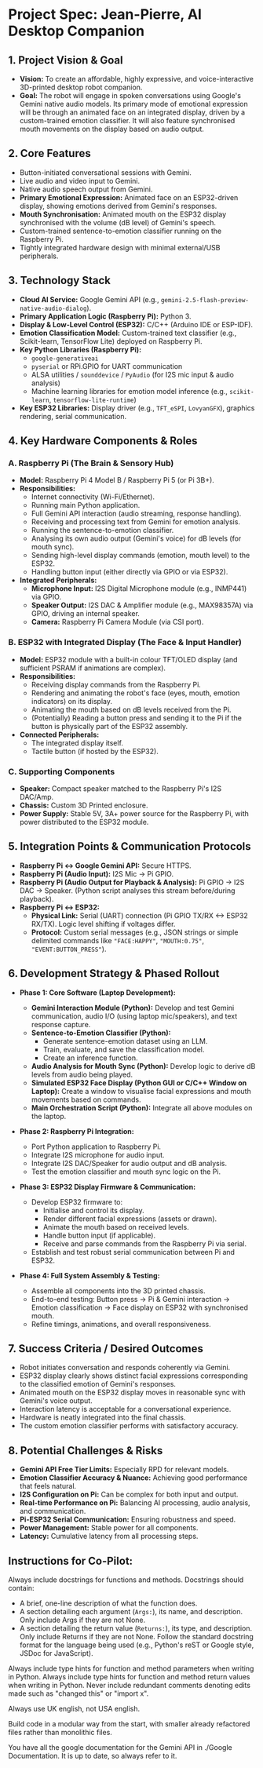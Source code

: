 # Project Spec: Jean-Pierre, AI Desktop Companion

## 1. Project Vision & Goal

* **Vision:** To create an affordable, highly expressive, and voice-interactive 3D-printed desktop robot companion.
* **Goal:** The robot will engage in spoken conversations using Google's Gemini native audio models. Its primary mode of emotional expression will be through an animated face on an integrated display, driven by a custom-trained emotion classifier. It will also feature synchronised mouth movements on the display based on audio output.

## 2. Core Features

* Button-initiated conversational sessions with Gemini.
* Live audio and video input to Gemini.
* Native audio speech output from Gemini.
* **Primary Emotional Expression:** Animated face on an ESP32-driven display, showing emotions derived from Gemini's responses.
* **Mouth Synchronisation:** Animated mouth on the ESP32 display synchronised with the volume (dB level) of Gemini's speech.
* Custom-trained sentence-to-emotion classifier running on the Raspberry Pi.
* Tightly integrated hardware design with minimal external/USB peripherals.

## 3. Technology Stack

* **Cloud AI Service:** Google Gemini API (e.g., `gemini-2.5-flash-preview-native-audio-dialog`).
* **Primary Application Logic (Raspberry Pi):** Python 3.
* **Display & Low-Level Control (ESP32):** C/C++ (Arduino IDE or ESP-IDF).
* **Emotion Classification Model:** Custom-trained text classifier (e.g., Scikit-learn, TensorFlow Lite) deployed on Raspberry Pi.
* **Key Python Libraries (Raspberry Pi):**
    * `google-generativeai`
    * `pyserial` or RPi.GPIO for UART communication
    * ALSA utilities / `sounddevice` / `PyAudio` (for I2S mic input & audio analysis)
    * Machine learning libraries for emotion model inference (e.g., `scikit-learn`, `tensorflow-lite-runtime`)
* **Key ESP32 Libraries:** Display driver (e.g., `TFT_eSPI`, `LovyanGFX`), graphics rendering, serial communication.

## 4. Key Hardware Components & Roles

### A. Raspberry Pi (The Brain & Sensory Hub)

* **Model:** Raspberry Pi 4 Model B / Raspberry Pi 5 (or Pi 3B+).
* **Responsibilities:**
    * Internet connectivity (Wi-Fi/Ethernet).
    * Running main Python application.
    * Full Gemini API interaction (audio streaming, response handling).
    * Receiving and processing text from Gemini for emotion analysis.
    * Running the sentence-to-emotion classifier.
    * Analysing its own audio output (Gemini's voice) for dB levels (for mouth sync).
    * Sending high-level display commands (emotion, mouth level) to the ESP32.
    * Handling button input (either directly via GPIO or via ESP32).
* **Integrated Peripherals:**
    * **Microphone Input:** I2S Digital Microphone module (e.g., INMP441) via GPIO.
    * **Speaker Output:** I2S DAC & Amplifier module (e.g., MAX98357A) via GPIO, driving an internal speaker.
    * **Camera:** Raspberry Pi Camera Module (via CSI port).

### B. ESP32 with Integrated Display (The Face & Input Handler)

* **Model:** ESP32 module with a built-in colour TFT/OLED display (and sufficient PSRAM if animations are complex).
* **Responsibilities:**
    * Receiving display commands from the Raspberry Pi.
    * Rendering and animating the robot's face (eyes, mouth, emotion indicators) on its display.
    * Animating the mouth based on dB levels received from the Pi.
    * (Potentially) Reading a button press and sending it to the Pi if the button is physically part of the ESP32 assembly.
* **Connected Peripherals:**
    * The integrated display itself.
    * Tactile button (if hosted by the ESP32).

### C. Supporting Components

* **Speaker:** Compact speaker matched to the Raspberry Pi's I2S DAC/Amp.
* **Chassis:** Custom 3D Printed enclosure.
* **Power Supply:** Stable 5V, 3A+ power source for the Raspberry Pi, with power distributed to the ESP32 module.

## 5. Integration Points & Communication Protocols

* **Raspberry Pi <-> Google Gemini API:** Secure HTTPS.
* **Raspberry Pi (Audio Input):** I2S Mic -> Pi GPIO.
* **Raspberry Pi (Audio Output for Playback & Analysis):** Pi GPIO -> I2S DAC -> Speaker. (Python script analyses this stream before/during playback).
* **Raspberry Pi <-> ESP32:**
    * **Physical Link:** Serial (UART) connection (Pi GPIO TX/RX <-> ESP32 RX/TX). Logic level shifting if voltages differ.
    * **Protocol:** Custom serial messages (e.g., JSON strings or simple delimited commands like `"FACE:HAPPY"`, `"MOUTH:0.75"`, `"EVENT:BUTTON_PRESS"`).

## 6. Development Strategy & Phased Rollout

* **Phase 1: Core Software (Laptop Development):**
    * **Gemini Interaction Module (Python):** Develop and test Gemini communication, audio I/O (using laptop mic/speakers), and text response capture.
    * **Sentence-to-Emotion Classifier (Python):**
        * Generate sentence-emotion dataset using an LLM.
        * Train, evaluate, and save the classification model.
        * Create an inference function.
    * **Audio Analysis for Mouth Sync (Python):** Develop logic to derive dB levels from audio being played.
    * **Simulated ESP32 Face Display (Python GUI or C/C++ Window on Laptop):** Create a window to visualise facial expressions and mouth movements based on commands.
    * **Main Orchestration Script (Python):** Integrate all above modules on the laptop.

* **Phase 2: Raspberry Pi Integration:**
    * Port Python application to Raspberry Pi.
    * Integrate I2S microphone for audio input.
    * Integrate I2S DAC/Speaker for audio output and dB analysis.
    * Test the emotion classifier and mouth sync logic on the Pi.

* **Phase 3: ESP32 Display Firmware & Communication:**
    * Develop ESP32 firmware to:
        * Initialise and control its display.
        * Render different facial expressions (assets or drawn).
        * Animate the mouth based on received levels.
        * Handle button input (if applicable).
        * Receive and parse commands from the Raspberry Pi via serial.
    * Establish and test robust serial communication between Pi and ESP32.

* **Phase 4: Full System Assembly & Testing:**
    * Assemble all components into the 3D printed chassis.
    * End-to-end testing: Button press -> Pi & Gemini interaction -> Emotion classification -> Face display on ESP32 with synchronised mouth.
    * Refine timings, animations, and overall responsiveness.

## 7. Success Criteria / Desired Outcomes

* Robot initiates conversation and responds coherently via Gemini.
* ESP32 display clearly shows distinct facial expressions corresponding to the classified emotion of Gemini's responses.
* Animated mouth on the ESP32 display moves in reasonable sync with Gemini's voice output.
* Interaction latency is acceptable for a conversational experience.
* Hardware is neatly integrated into the final chassis.
* The custom emotion classifier performs with satisfactory accuracy.

## 8. Potential Challenges & Risks

* **Gemini API Free Tier Limits:** Especially RPD for relevant models.
* **Emotion Classifier Accuracy & Nuance:** Achieving good performance that feels natural.
* **I2S Configuration on Pi:** Can be complex for both input and output.
* **Real-time Performance on Pi:** Balancing AI processing, audio analysis, and communication.
* **Pi-ESP32 Serial Communication:** Ensuring robustness and speed.
* **Power Management:** Stable power for all components.
* **Latency:** Cumulative latency from all processing steps.

## Instructions for Co-Pilot:

Always include docstrings for functions and methods.
Docstrings should contain:
- A brief, one-line description of what the function does.
- A section detailing each argument (`Args:`), its name, and description. Only include Args if they are not None.
- A section detailing the return value (`Returns:`), its type, and description. Only include Returns if they are not None.
Follow the standard docstring format for the language being used (e.g., Python's reST or Google style, JSDoc for JavaScript).

Always include type hints for function and method parameters when writing in Python.
Always include type hints for function and method return values when writing in Python.
Never include redundant comments denoting edits made such as "changed this" or "import x".

Always use UK english, not USA english.

Build code in a modular way from the start, with smaller already refactored files rather than monolithic files.

You have all the google documentation for the Gemini API in ./Google Documentation. It is up to date, so always refer to it.